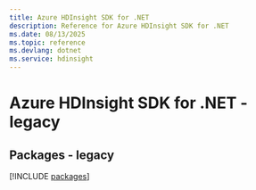 ```yaml
---
title: Azure HDInsight SDK for .NET
description: Reference for Azure HDInsight SDK for .NET
ms.date: 08/13/2025
ms.topic: reference
ms.devlang: dotnet
ms.service: hdinsight
---
```

# Azure HDInsight SDK for .NET - legacy
## Packages - legacy
[!INCLUDE [packages](hdinsight-index.md)]
